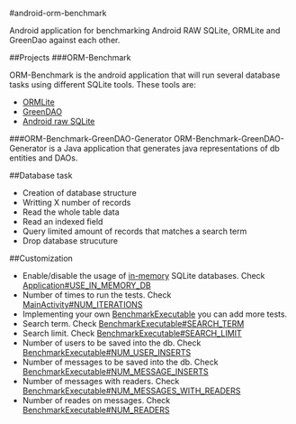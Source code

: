 #android-orm-benchmark

Android application for benchmarking Android RAW SQLite, ORMLite and GreenDao against each other.

##Projects
###ORM-Benchmark

ORM-Benchmark is the android application that will run several database tasks using different SQLite tools. 
These tools are:
  - [ORMLite](http://ormlite.com/)
  - [GreenDAO](http://greendao-orm.com/)
  - [Android raw SQLite](http://developer.android.com/guide/topics/data/data-storage.html#db)

###ORM-Benchmark-GreenDAO-Generator
ORM-Benchmark-GreenDAO-Generator is a Java application that generates java representations of db entities and DAOs.

##Database task
- Creation of database structure
- Writting X number of records
- Read the whole table data
- Read an indexed field
- Query limited amount of records that matches a search term
- Drop database strucuture

##Customization

- Enable/disable the usage of [in-memory](https://www.sqlite.org/inmemorydb.html) SQLite databases. Check [Application#USE_IN_MEMORY_DB](<https://github.com/littleinc/android-orm-benchmark/blob/master/ORM-Benchmark/src/com/littleinc/orm_benchmark/Application.java#L9>)
- Number of times to run the tests. Check [MainActivity#NUM_ITERATIONS](https://github.com/littleinc/android-orm-benchmark/blob/master/ORM-Benchmark/src/com/littleinc/orm_benchmark/MainActivity.java#L36)
- Implementing your own [BenchmarkExecutable](https://github.com/littleinc/android-orm-benchmark/blob/master/ORM-Benchmark/src/com/littleinc/orm_benchmark/BenchmarkExecutable.java) you can add more tests.
- Search term. Check [BenchmarkExecutable#SEARCH_TERM](https://github.com/littleinc/android-orm-benchmark/blob/master/ORM-Benchmark/src/com/littleinc/orm_benchmark/BenchmarkExecutable.java#L9)
- Search limit. Check [BenchmarkExecutable#SEARCH_LIMIT](https://github.com/littleinc/android-orm-benchmark/blob/master/ORM-Benchmark/src/com/littleinc/orm_benchmark/BenchmarkExecutable.java#L11)
- Number of users to be saved into the db. Check [BenchmarkExecutable#NUM_USER_INSERTS](https://github.com/littleinc/android-orm-benchmark/blob/master/ORM-Benchmark/src/com/littleinc/orm_benchmark/BenchmarkExecutable.java#L15)
- Number of messages to be saved into the db. Check [BenchmarkExecutable#NUM_MESSAGE_INSERTS](https://github.com/littleinc/android-orm-benchmark/blob/master/ORM-Benchmark/src/com/littleinc/orm_benchmark/BenchmarkExecutable.java#L17)
- Number of messages with readers. Check [BenchmarkExecutable#NUM_MESSAGES_WITH_READERS](https://github.com/littleinc/android-orm-benchmark/blob/master/ORM-Benchmark/src/com/littleinc/orm_benchmark/BenchmarkExecutable.java#L19)
- Number of reades on messages. Check [BenchmarkExecutable#NUM_READERS](https://github.com/littleinc/android-orm-benchmark/blob/master/ORM-Benchmark/src/com/littleinc/orm_benchmark/BenchmarkExecutable.java#L13)
